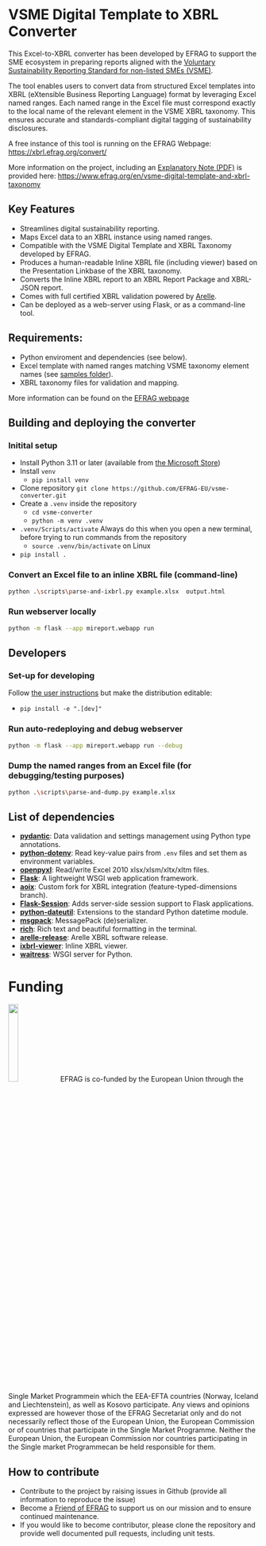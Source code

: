 # VSME Digital Template to XBRL Converter

This Excel-to-XBRL converter has been developed by EFRAG to support the SME ecosystem in preparing reports aligned with the [Voluntary Sustainability Reporting Standard for non-listed SMEs (VSME)](https://www.efrag.org/en/projects/voluntary-reporting-standard-for-smes-vsme/concluded).

The tool enables users to convert data from structured Excel templates into XBRL (eXtensible Business Reporting Language) format by leveraging Excel named ranges. Each named range in the Excel file must correspond exactly to the local name of the relevant element in the VSME XBRL taxonomy. This ensures accurate and standards-compliant digital tagging of sustainability disclosures.

A free instance of this tool is running on the EFRAG Webpage: https://xbrl.efrag.org/convert/

More information on the project, including an [Explanatory Note (PDF)](https://xbrl.efrag.org/downloads/vsme/VSME-Digital-Template-and-XBRL-Taxonomy-Explanatory-Note-May-2025.pdf) is provided here: https://www.efrag.org/en/vsme-digital-template-and-xbrl-taxonomy

## Key Features
- Streamlines digital sustainability reporting.
- Maps Excel data to an XBRL instance using named ranges.
- Compatible with the VSME Digital Template and XBRL Taxonomy developed by EFRAG.
- Produces a human-readable Inline XBRL file (including viewer) based on the Presentation Linkbase of the XBRL taxonomy.
- Converts the Inline XBRL report to an XBRL Report Package and XBRL-JSON report.
- Comes with full certified XBRL validation powered by [Arelle](https://arelle.org/arelle/).
- Can be deployed as a web-server using Flask, or as a command-line tool.
    
## Requirements:
- Python enviroment and dependencies (see below).
- Excel template with named ranges matching VSME taxonomy element names (see [samples folder](https://github.com/EFRAG-EU/vsme-converter/tree/main/samples)).
- XBRL taxonomy files for validation and mapping.

More information can be found on the [EFRAG webpage](https://www.efrag.org/en/sustainability-reporting/esrs-workstreams/digital-tagging-with-xbrl-taxonomies)

## Building and deploying the converter

### Initital setup

* Install Python 3.11 or later (available from [the Microsoft Store](https://apps.microsoft.com/detail/9nrwmjp3717k))
* Install `venv`
  * `pip install venv`
* Clone repository `git clone https://github.com/EFRAG-EU/vsme-converter.git`
* Create a `.venv` inside the repository
  * `cd vsme-converter`
  * `python -m venv .venv`
* `.venv/Scripts/activate` Always do this when you open a new terminal, before trying to run commands from the repository
  * `source .venv/bin/activate` on Linux
* `pip install .`

### Convert an Excel file to an inline XBRL file (command-line)

```bash
python .\scripts\parse-and-ixbrl.py example.xlsx  output.html
```

### Run webserver locally

```bash
python -m flask --app mireport.webapp run
```

## Developers

### Set-up for developing

Follow [the user instructions](#set-up-for-deploying) but make the distribution editable:

* `pip install -e ".[dev]"`

### Run auto-redeploying and debug webserver

```bash
python -m flask --app mireport.webapp run --debug
```

### Dump the named ranges from an Excel file (for debugging/testing purposes)

```bash
python .\scripts\parse-and-dump.py example.xlsx
```

## List of dependencies
- **[pydantic](https://pypi.org/project/pydantic/)**: Data validation and settings management using Python type annotations.
- **[python-dotenv](https://pypi.org/project/python-dotenv/)**: Read key-value pairs from `.env` files and set them as environment variables.
- **[openpyxl](https://pypi.org/project/openpyxl/)**: Read/write Excel 2010 xlsx/xlsm/xltx/xltm files.
- **[Flask](https://pypi.org/project/Flask/)**: A lightweight WSGI web application framework.
- **[aoix](https://code.blinkace.com/xbrl/aoix.git)**: Custom fork for XBRL integration (feature-typed-dimensions branch).
- **[Flask-Session](https://pypi.org/project/Flask-Session/)**: Adds server-side session support to Flask applications.
- **[python-dateutil](https://pypi.org/project/python-dateutil/)**: Extensions to the standard Python datetime module.
- **[msgpack](https://pypi.org/project/msgpack/)**: MessagePack (de)serializer.
- **[rich](https://pypi.org/project/rich/)**: Rich text and beautiful formatting in the terminal.
- **[arelle-release](https://pypi.org/project/arelle-release/)**: Arelle XBRL software release.
- **[ixbrl-viewer](https://pypi.org/project/ixbrl-viewer/)**: Inline XBRL viewer.
- **[waitress](https://pypi.org/project/waitress/)**: WSGI server for Python.

# Funding
<img src="https://www.efrag.org/sites/default/files/styles/pg_text_media/public/2023-12/166824540_max.jpg" width=20% height=20%>
EFRAG is co-funded by the European Union through the Single Market Programmein which the EEA-EFTA countries (Norway, Iceland and Liechtenstein), as well as Kosovo participate. Any views and opinions expressed are however those of the EFRAG Secretariat only and do not necessarily reflect those of the European Union, the European Commission or of countries that participate in the Single Market Programme. Neither the European Union, the European Commission nor countries participating in the Single market Programmecan be held responsible for them.

## How to contribute
- Contribute to the project by raising issues in Github (provide all information to reproduce the issue)
- Become a [Friend of EFRAG](https://www.efrag.org/en/about-us/friends-of-efrag) to support us on our mission and to ensure continued maintenance.
- If you would like to become contributor, please clone the repository and provide well documented pull requests, including unit tests.

